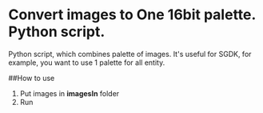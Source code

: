 # Convert images to One 16bit palette. Python script.
Python script, which combines palette of images. It's useful for SGDK, for example, you want to use 1 palette for all entity.

##How to use

1. Put images in **imagesIn** folder
2. Run 
